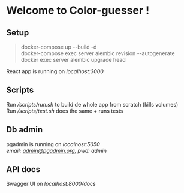 # Welcome to Color-guesser !

## Setup

> docker-compose up --build -d\
> docker-compose exec server alembic revision --autogenerate\
> docker exec server alembic upgrade head

React app is running on *localhost:3000*

## Scripts

Run */scripts/run.sh* to build de whole app from scratch (kills volumes)\
Run */scripts/test.sh* does the same + runs tests

## Db admin

pgadmin is running on *localhost:5050*\
*email: admin@pgadmin.org, pwd: admin*

## API docs

Swagger UI on *localhost:8000/docs*
